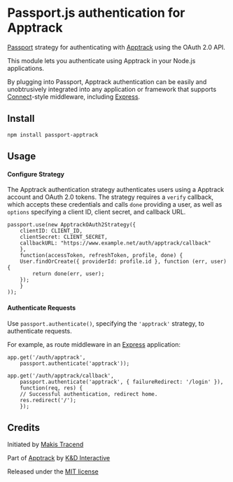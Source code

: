 # Passport.js authentication for Apptrack

[Passport](http://passportjs.org/) strategy for authenticating with [Apptrack](https://apptrack.io/) using the OAuth 2.0 API.

This module lets you authenticate using Apptrack in your Node.js applications.

By plugging into Passport, Apptrack authentication can be easily and unobtrusively integrated into any application or framework that supports [Connect](http://www.senchalabs.org/connect/)-style middleware, including [Express](http://expressjs.com/).

## Install
```
npm install passport-apptrack
```

## Usage

#### Configure Strategy

The Apptrack authentication strategy authenticates users using a Apptrack account and OAuth 2.0 tokens.  The strategy requires a `verify` callback, which accepts these credentials and calls `done` providing a user, as well as `options` specifying a client ID, client secret, and callback URL.
```
passport.use(new ApptrackOAuth2Strategy({
	clientID: CLIENT_ID,
	clientSecret: CLIENT_SECRET,
	callbackURL: "https://www.example.net/auth/apptrack/callback"
	},
	function(accessToken, refreshToken, profile, done) {
	User.findOrCreate({ providerId: profile.id }, function (err, user) {
		return done(err, user);
	});
	}
));
```

#### Authenticate Requests

Use `passport.authenticate()`, specifying the `'apptrack'` strategy, to authenticate requests.

For example, as route middleware in an [Express](http://expressjs.com/) application:

```
app.get('/auth/apptrack',
	passport.authenticate('apptrack'));

app.get('/auth/apptrack/callback',
	passport.authenticate('apptrack', { failureRedirect: '/login' }),
	function(req, res) {
	// Successful authentication, redirect home.
	res.redirect('/');
	});
```

## Credits

Initiated by [Makis Tracend](http://github.com/tracend)

Part of [Apptrack](http://apptrack.io/) by [K&D Interactive](http://kdi.co/)

Released under the [MIT license](http://makesites.org/licenses/MIT)

